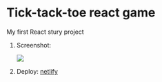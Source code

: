 # Tick-tack-toe react game

My first React stury project

1. Screenshot:
 
    ![](https://camo.githubusercontent.com/13bd62deb1aa8cceb329a34b6841b9fdc4a57772da98cc0e28a8d54cab156fa1/68747470733a2f2f692e696d6775722e636f6d2f6f3767684168562e706e67)
2. Deploy: [netlify](https://stengof-react-game.netlify.app/)

